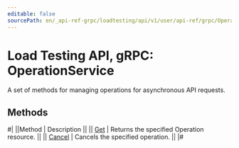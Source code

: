 ```yaml
---
editable: false
sourcePath: en/_api-ref-grpc/loadtesting/api/v1/user/api-ref/grpc/Operation/index.md
---
```


# Load Testing API, gRPC: OperationService

A set of methods for managing operations for asynchronous API requests.

## Methods

#|
||Method | Description ||
|| [Get](get.md) | Returns the specified Operation resource. ||
|| [Cancel](cancel.md) | Cancels the specified operation. ||
|#